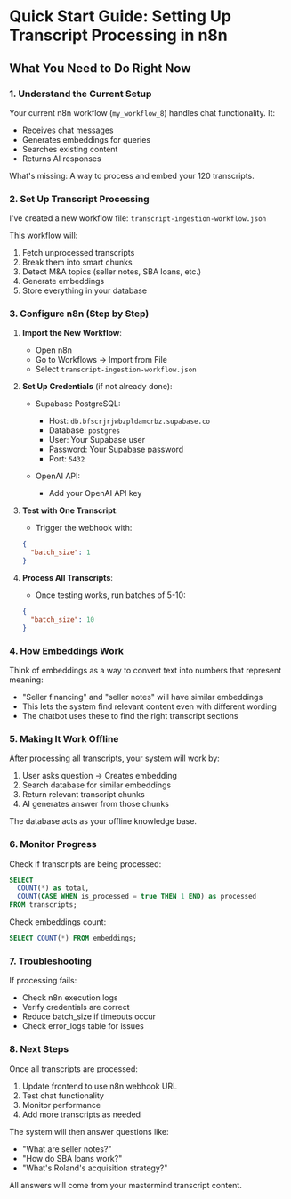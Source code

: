 # Quick Start Guide: Setting Up Transcript Processing in n8n

## What You Need to Do Right Now

### 1. Understand the Current Setup
Your current n8n workflow (`my_workflow_8`) handles chat functionality. It:
- Receives chat messages
- Generates embeddings for queries
- Searches existing content
- Returns AI responses

What's missing: A way to process and embed your 120 transcripts.

### 2. Set Up Transcript Processing

I've created a new workflow file: `transcript-ingestion-workflow.json`

This workflow will:
1. Fetch unprocessed transcripts
2. Break them into smart chunks
3. Detect M&A topics (seller notes, SBA loans, etc.)
4. Generate embeddings
5. Store everything in your database

### 3. Configure n8n (Step by Step)

1. **Import the New Workflow**:
   - Open n8n
   - Go to Workflows → Import from File
   - Select `transcript-ingestion-workflow.json`

2. **Set Up Credentials** (if not already done):
   - Supabase PostgreSQL:
     - Host: `db.bfscrjrjwbzpldamcrbz.supabase.co`
     - Database: `postgres`
     - User: Your Supabase user
     - Password: Your Supabase password
     - Port: `5432`
   
   - OpenAI API:
     - Add your OpenAI API key

3. **Test with One Transcript**:
   - Trigger the webhook with:
   ```json
   {
     "batch_size": 1
   }
   ```

4. **Process All Transcripts**:
   - Once testing works, run batches of 5-10:
   ```json
   {
     "batch_size": 10
   }
   ```

### 4. How Embeddings Work

Think of embeddings as a way to convert text into numbers that represent meaning:
- "Seller financing" and "seller notes" will have similar embeddings
- This lets the system find relevant content even with different wording
- The chatbot uses these to find the right transcript sections

### 5. Making It Work Offline

After processing all transcripts, your system will work by:
1. User asks question → Creates embedding
2. Search database for similar embeddings
3. Return relevant transcript chunks
4. AI generates answer from those chunks

The database acts as your offline knowledge base.

### 6. Monitor Progress

Check if transcripts are being processed:
```sql
SELECT 
  COUNT(*) as total,
  COUNT(CASE WHEN is_processed = true THEN 1 END) as processed
FROM transcripts;
```

Check embeddings count:
```sql
SELECT COUNT(*) FROM embeddings;
```

### 7. Troubleshooting

If processing fails:
- Check n8n execution logs
- Verify credentials are correct
- Reduce batch_size if timeouts occur
- Check error_logs table for issues

### 8. Next Steps

Once all transcripts are processed:
1. Update frontend to use n8n webhook URL
2. Test chat functionality
3. Monitor performance
4. Add more transcripts as needed

The system will then answer questions like:
- "What are seller notes?"
- "How do SBA loans work?"
- "What's Roland's acquisition strategy?"

All answers will come from your mastermind transcript content.
